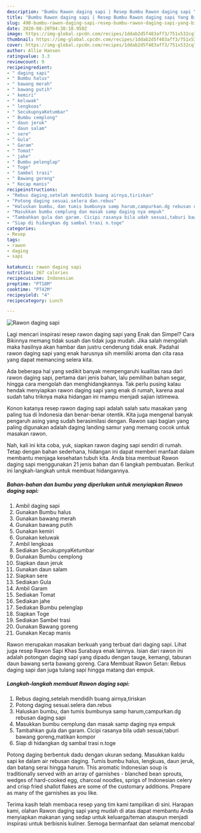 ```yaml
---
description: "Bumbu Rawon daging sapi | Resep Bumbu Rawon daging sapi Yang Bisa Manjain Lidah"
title: "Bumbu Rawon daging sapi | Resep Bumbu Rawon daging sapi Yang Bisa Manjain Lidah"
slug: 490-bumbu-rawon-daging-sapi-resep-bumbu-rawon-daging-sapi-yang-bisa-manjain-lidah
date: 2020-08-20T04:38:18.950Z
image: https://img-global.cpcdn.com/recipes/1ddab2d5f483aff3/751x532cq70/rawon-daging-sapi-foto-resep-utama.jpg
thumbnail: https://img-global.cpcdn.com/recipes/1ddab2d5f483aff3/751x532cq70/rawon-daging-sapi-foto-resep-utama.jpg
cover: https://img-global.cpcdn.com/recipes/1ddab2d5f483aff3/751x532cq70/rawon-daging-sapi-foto-resep-utama.jpg
author: Allie Hansen
ratingvalue: 3.3
reviewcount: 9
recipeingredient:
- " daging sapi"
- " Bumbu halus"
- " bawang merah"
- " bawang putih"
- " kemiri"
- " keluwak"
- " lengkoas"
- " SecukupnyaKetumbar"
- " Bumbu cemplong"
- " daun jeruk"
- " daun salam"
- " sere"
- " Gula"
- " Garam"
- " Tomat"
- " jahe"
- " Bumbu pelenglap"
- " Toge"
- " Sambel trasi"
- " Bawang goreng"
- " Kecap manis"
recipeinstructions:
- "Rebus daging,setelah mendidih buang airnya,tiriskan"
- "Potong daging sesuai.selera dan.rebus"
- "Haluskan bumbu, dan tumis bumbunya samp harum,campurkan.dg rebusan daging sapi"
- "Masukkan bumbu cemplung dan masak samp daging nya empuk"
- "Tambahkan gula dan garam. Cicipi rasanya bila udah sesuai,taburi bawang goreng,matikan kompor"
- "Siap di hidangkan dg sambal trasi n.toge"
categories:
- Resep
tags:
- rawon
- daging
- sapi

katakunci: rawon daging sapi 
nutrition: 267 calories
recipecuisine: Indonesian
preptime: "PT18M"
cooktime: "PT42M"
recipeyield: "4"
recipecategory: Lunch

---
```



![Rawon daging sapi](https://img-global.cpcdn.com/recipes/1ddab2d5f483aff3/751x532cq70/rawon-daging-sapi-foto-resep-utama.jpg)

Lagi mencari inspirasi resep rawon daging sapi yang Enak dan Simpel? Cara Bikinnya memang tidak susah dan tidak juga mudah. Jika salah mengolah maka hasilnya akan hambar dan justru cenderung tidak enak. Padahal rawon daging sapi yang enak harusnya sih memiliki aroma dan cita rasa yang dapat memancing selera kita.

Ada beberapa hal yang sedikit banyak mempengaruhi kualitas rasa dari rawon daging sapi, pertama dari jenis bahan, lalu pemilihan bahan segar, hingga cara mengolah dan menghidangkannya. Tak perlu pusing kalau hendak menyiapkan rawon daging sapi yang enak di rumah, karena asal sudah tahu triknya maka hidangan ini mampu menjadi sajian istimewa.

Konon katanya resep rawon daging sapi adalah salah satu masakan yang paling tua di Indonesia dan benar-benar otentik. Kita juga mengenal banyak pengaruh asing yang sudah berasimilasi dengan. Rawon sapi bagian yang paling digunakan adalah daging landing samur yang memang cocok untuk masakan rawon.


Nah, kali ini kita coba, yuk, siapkan rawon daging sapi sendiri di rumah. Tetap dengan bahan sederhana, hidangan ini dapat memberi manfaat dalam membantu menjaga kesehatan tubuh kita. Anda bisa membuat Rawon daging sapi menggunakan 21 jenis bahan dan 6 langkah pembuatan. Berikut ini langkah-langkah untuk membuat hidangannya.

<!--inarticleads1-->

##### Bahan-bahan dan bumbu yang diperlukan untuk menyiapkan Rawon daging sapi:

1. Ambil  daging sapi
1. Gunakan  Bumbu halus
1. Gunakan  bawang merah
1. Gunakan  bawang putih
1. Gunakan  kemiri
1. Gunakan  keluwak
1. Ambil  lengkoas
1. Sediakan  SecukupnyaKetumbar
1. Gunakan  Bumbu cemplong
1. Siapkan  daun jeruk
1. Gunakan  daun salam
1. Siapkan  sere
1. Sediakan  Gula
1. Ambil  Garam
1. Sediakan  Tomat
1. Sediakan  jahe
1. Sediakan  Bumbu pelenglap
1. Siapkan  Toge
1. Sediakan  Sambel trasi
1. Gunakan  Bawang goreng
1. Gunakan  Kecap manis


Rawon merupakan masakan berkuah yang terbuat dari daging sapi. Lihat juga resep Rawon Sapi Khas Surabaya enak lainnya. Isian dari rawon ini adalah potongan daging sapi yang dipadu dengan tauge, kemangi, taburan daun bawang serta bawang goreng. Cara Membuat Rawon Setan: Rebus daging sapi dan juga tulang sapi hingga matang dan empuk. 

<!--inarticleads2-->

##### Langkah-langkah membuat Rawon daging sapi:

1. Rebus daging,setelah mendidih buang airnya,tiriskan
1. Potong daging sesuai.selera dan.rebus
1. Haluskan bumbu, dan tumis bumbunya samp harum,campurkan.dg rebusan daging sapi
1. Masukkan bumbu cemplung dan masak samp daging nya empuk
1. Tambahkan gula dan garam. Cicipi rasanya bila udah sesuai,taburi bawang goreng,matikan kompor
1. Siap di hidangkan dg sambal trasi n.toge


Potong daging berbentuk dadu dengan ukuran sedang. Masukkan kaldu sapi ke dalam air rebusan daging. Tumis bumbu halus, lengkuas, daun jeruk, dan batang serai hingga harum. This aromatic Indonesian soup is traditionally served with an array of garnishes - blanched bean sprouts, wedges of hard-cooked egg, charcoal noodles, sprigs of Indonesian celery and crisp fried shallot flakes are some of the customary additions. Prepare as many of the garnishes as you like. 

Terima kasih telah membaca resep yang tim kami tampilkan di sini. Harapan kami, olahan Rawon daging sapi yang mudah di atas dapat membantu Anda menyiapkan makanan yang sedap untuk keluarga/teman ataupun menjadi inspirasi untuk berbisnis kuliner. Semoga bermanfaat dan selamat mencoba!
